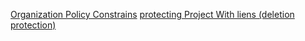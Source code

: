 [Organization Policy Constrains](https://cloud.google.com/resource-manager/docs/organization-policy/org-policy-constraints)
[protecting Project With liens (deletion protection)](https://cloud.google.com/resource-manager/docs/project-liens)
